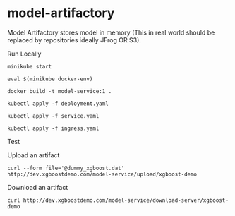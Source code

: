 # model-artifactory

Model Artifactory stores model in memory (This in real world should be replaced by repositories ideally JFrog OR S3).


Run Locally

```
minikube start

eval $(minikube docker-env)

docker build -t model-service:1 .

kubectl apply -f deployment.yaml

kubectl apply -f service.yaml

kubectl apply -f ingress.yaml
```

Test

Upload an artifact
```
curl --form file='@dummy_xgboost.dat' http://dev.xgboostdemo.com/model-service/upload/xgboost-demo
```

Download an artifact

```
curl http://dev.xgboostdemo.com/model-service/download-server/xgboost-demo
```
